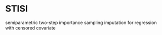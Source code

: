 # STISI
semiparametric two-step importance sampling imputation for regression with censored covariate
